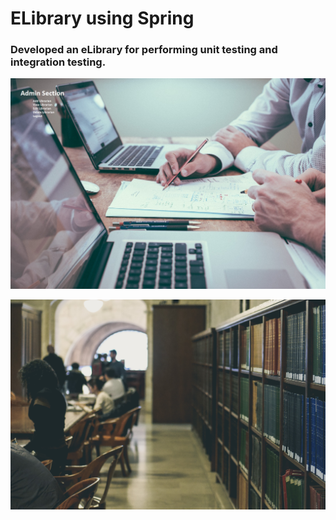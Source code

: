 # ELibrary using Spring

### Developed an eLibrary for performing unit testing and integration testing.

![Alt text](webapp/images/admin1.jpg)



![Alt text](webapp/images/library1.jpg)
